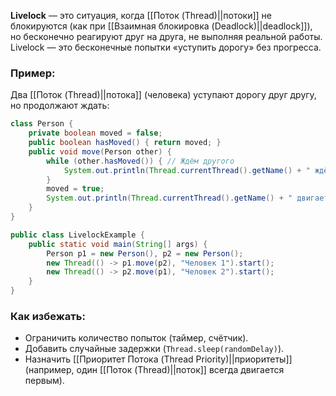 **Livelock** — это ситуация, когда [[Поток (Thread)||потоки]] не блокируются (как при [[Взаимная блокировка (Deadlock)||deadlock]]), но бесконечно реагируют друг на друга, не выполняя реальной работы. Livelock — это бесконечные попытки «уступить дорогу» без прогресса.


### Пример:

Два [[Поток (Thread)||потока]] (человека) уступают дорогу друг другу, но продолжают ждать:

```java
class Person {
    private boolean moved = false;
    public boolean hasMoved() { return moved; }
    public void move(Person other) {
        while (other.hasMoved()) { // Ждём другого
            System.out.println(Thread.currentThread().getName() + " ждёт...");
        }
        moved = true;
        System.out.println(Thread.currentThread().getName() + " двигается!");
    }
}

public class LivelockExample {
    public static void main(String[] args) {
        Person p1 = new Person(), p2 = new Person();
        new Thread(() -> p1.move(p2), "Человек 1").start();
        new Thread(() -> p2.move(p1), "Человек 2").start();
    }
}
```


### Как избежать:

- Ограничить количество попыток (таймер, счётчик).
- Добавить случайные задержки (`Thread.sleep(randomDelay)`).
- Назначить [[Приоритет Потока (Thread Priority)||приоритеты]] (например, один [[Поток (Thread)||поток]] всегда двигается первым).